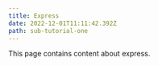 ```yaml
---
title: Express
date: 2022-12-01T11:11:42.392Z
path: sub-tutorial-one
---
```

T﻿his page contains content about express.
